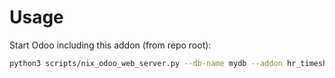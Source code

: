 # Usage

Start Odoo including this addon (from repo root):

```bash
python3 scripts/nix_odoo_web_server.py --db-name mydb --addon hr_timesheet_name_customer
```
